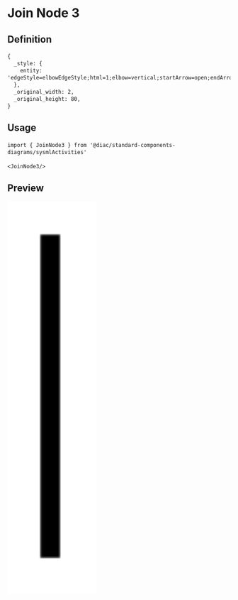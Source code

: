 # Join Node 3

## Definition

```
{
  _style: { 
    entity: 'edgeStyle=elbowEdgeStyle;html=1;elbow=vertical;startArrow=open;endArrow=none;rounded=0;strokeWidth=3;startSize=12;',
  },
  _original_width: 2,
  _original_height: 80,
}
```

## Usage

```
import { JoinNode3 } from '@diac/standard-components-diagrams/sysmlActivities'

<JoinNode3/>
```

## Preview

<img src="./join-node-3.png" width="200"/>
